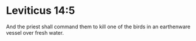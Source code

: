 # Leviticus 14:5

And the priest shall command them to kill one of the birds in an earthenware vessel over fresh water.
